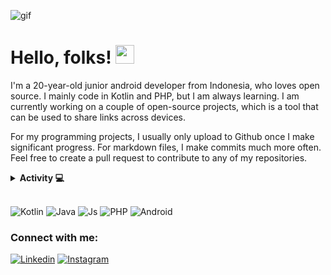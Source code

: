 ![gif](https://64.media.tumblr.com/b52ee81bd5d19dd3f2b70c3421dbd674/tumblr_p9yqzrd7v31wqfvrxo1_500.gifv)

# Hello, folks! <img src="https://raw.githubusercontent.com/MartinHeinz/MartinHeinz/master/wave.gif" width="30px">
I'm a 20-year-old junior android developer from Indonesia, who loves open source. I mainly code in Kotlin and PHP, but I am always learning. I am currently working on a couple of open-source projects, which is a tool that can be used to share links across devices.

For my programming projects, I usually only upload to Github once I make significant progress. For markdown files, I make commits much more often. Feel free to create a pull request to contribute to any of my repositories.
<br>

<details>
<summary><b>Activity 💻</b></summary>
<br>
<a href="https://github.com/dhandyjoe">
  <img align="center" alt="sabesan's Github Stats" src="https://github-readme-stats.codestackr.vercel.app/api?username=dhandyjoe&show_icons=true&hide_border=true&count_private=true&include_all_commits=true&theme=radical" />
</a>
<a href="https://github.com/dhandyjoe">
  <img align="center" src="https://github-readme-stats.anuraghazra1.vercel.app/api/top-langs/?username=dhandyjoe&layout=compact&theme=radical" />
</a>
</details>

<br>

![Kotlin](https://img.shields.io/badge/-Kotlin-181717?style=for-the-badge&logo=Kotlin&logoColor=white)
![Java](https://img.shields.io/badge/-Java-181717?style=for-the-badge&logo=Java)
![Js](https://img.shields.io/badge/-Javascript-181717?style=for-the-badge&logo=Javascript)
![PHP](https://img.shields.io/badge/-PHP-181717?style=for-the-badge&logo=PHP)
![Android](https://img.shields.io/badge/-Android-181717?style=for-the-badge&logo=Android)


### Connect with me:

[![Linkedin](https://img.shields.io/badge/-LinkedIn-black?style=flat-circle&logo=LinkedIn&logoColor=white&link=https://www.linkedin.com/in/dhandy-joe/)](https://www.linkedin.com/in/dhandy-joe/)
[![Instagram](https://img.shields.io/badge/-Instagram-red?style=flat-circle&logo=Instagram&logoColor=white&link=https://www.instagram.com/dhandyjoenathan/)](https://www.instagram.com/dhandyjoenathan/)
